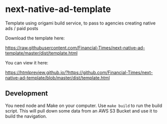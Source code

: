 # next-native-ad-template

Template using origami build service, to pass to agencies creating native ads / paid posts

Download the template here:

https://raw.githubusercontent.com/Financial-Times/next-native-ad-template/master/dist/template.html

You can view it here:

https://htmlpreview.github.io/?https://github.com/Financial-Times/next-native-ad-template/blob/master/dist/template.html

## Development

You need node and Make on your computer.  Use `make build` to run the build script.  This will pull down some data from an AWS S3 Bucket and use it to build the navigation.


